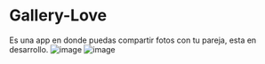 # Gallery-Love
Es una app en donde puedas compartir fotos con tu pareja, esta en desarrollo. 
![image](https://user-images.githubusercontent.com/57770054/126653484-3c2e57ff-e57d-4e6d-b7a1-ce6d2497db17.png)
![image](https://user-images.githubusercontent.com/57770054/126653595-9cd1f138-6780-4f3a-a26f-9bfd8f73f34f.png)
